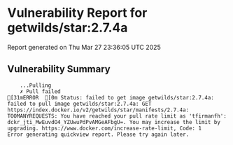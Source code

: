 # Vulnerability Report for getwilds/star:2.7.4a

Report generated on Thu Mar 27 23:36:05 UTC 2025

## Vulnerability Summary

```
    ...Pulling
    ✗ Pull failed
[31mERROR  [0m Status: failed to get image getwilds/star:2.7.4a: failed to pull image getwilds/star:2.7.4a: GET https://index.docker.io/v2/getwilds/star/manifests/2.7.4a: TOOMANYREQUESTS: You have reached your pull rate limit as 'tfirmanfh': dckr_jti_MwEuvdO4_YZUwuPdPvAMGeAFbgU=. You may increase the limit by upgrading. https://www.docker.com/increase-rate-limit, Code: 1 
Error generating quickview report. Please try again later.
```
